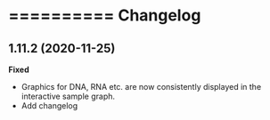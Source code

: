 ==========
Changelog
==========

1.11.2 (2020-11-25)
-------------------

**Fixed**

* Graphics for DNA, RNA etc. are now consistently displayed in the interactive sample graph.
* Add changelog
